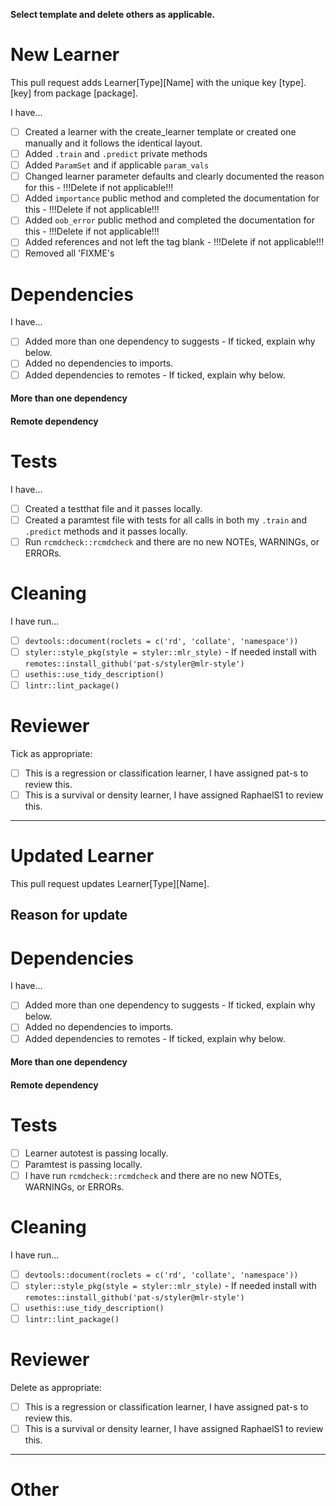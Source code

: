 **Select template and delete others as applicable.**

# New Learner

This pull request adds Learner[Type][Name] with the unique key [type].[key] from package [package].

I have...

* [ ] Created a learner with the create_learner template or created one manually and it follows the identical layout.
* [ ] Added `.train` and `.predict` private methods
* [ ] Added `ParamSet` and if applicable `param_vals`
* [ ] Changed learner parameter defaults and clearly documented the reason for this - !!!Delete if not applicable!!!
* [ ] Added `importance` public method and completed the documentation for this - !!!Delete if not applicable!!!
* [ ] Added `oob_error` public method and completed the documentation for this - !!!Delete if not applicable!!!
* [ ] Added references and not left the tag blank - !!!Delete if not applicable!!!
* [ ] Removed all 'FIXME's

# Dependencies

I have...

* [ ] Added more than one dependency to suggests - If ticked, explain why below.
* [ ] Added no dependencies to imports.
* [ ] Added dependencies to remotes - If ticked, explain why below.

#### More than one dependency


#### Remote dependency

# Tests

I have...

* [ ] Created a testthat file and it passes locally.
* [ ] Created a paramtest file with tests for all calls in both my `.train` and `.predict` methods and it passes locally.
* [ ] Run `rcmdcheck::rcmdcheck` and there are no new NOTEs, WARNINGs, or ERRORs.

# Cleaning

I have run...

* [ ] `devtools::document(roclets = c('rd', 'collate', 'namespace'))`
* [ ] `styler::style_pkg(style = styler::mlr_style)` - If needed install with `remotes::install_github('pat-s/styler@mlr-style')`
* [ ] `usethis::use_tidy_description()`
* [ ] `lintr::lint_package()`

# Reviewer

Tick as appropriate:

* [ ] This is a regression or classification learner, I have assigned pat-s to review this.
* [ ] This is a survival or density learner, I have assigned RaphaelS1 to review this.

-------

# Updated Learner

This pull request updates Learner[Type][Name].

## Reason for update

# Dependencies

I have...

* [ ] Added more than one dependency to suggests - If ticked, explain why below.
* [ ] Added no dependencies to imports.
* [ ] Added dependencies to remotes - If ticked, explain why below.

#### More than one dependency

#### Remote dependency

# Tests

* [ ] Learner autotest is passing locally.
* [ ] Paramtest is passing locally.
* [ ] I have run `rcmdcheck::rcmdcheck` and there are no new NOTEs, WARNINGs, or ERRORs.

# Cleaning

I have run...

* [ ] `devtools::document(roclets = c('rd', 'collate', 'namespace'))`
* [ ] `styler::style_pkg(style = styler::mlr_style)` - If needed install with `remotes::install_github('pat-s/styler@mlr-style')`
* [ ] `usethis::use_tidy_description()`
* [ ] `lintr::lint_package()`

# Reviewer

Delete as appropriate:

* [ ] This is a regression or classification learner, I have assigned pat-s to review this.
* [ ] This is a survival or density learner, I have assigned RaphaelS1 to review this.

----

# Other

